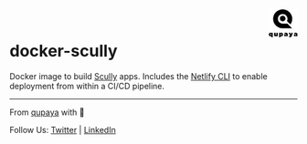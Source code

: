 

<img src="https://raw.githubusercontent.com/qupaya/assets/master/logo/logo-full.svg" alt="dark qupaya logo with font" width="50" align="right">

<br>

# docker-scully

Docker image to build [Scully](https://scully.io/) apps. Includes the [Netlify CLI](https://www.npmjs.com/package/netlify-cli) to enable deployment from within a CI/CD pipeline.


---

From [qupaya](https://www.qupaya.com/) with 🖤️

Follow Us: [Twitter](twitter.com/qupaya) | [LinkedIn](linkedin.com/company/qupaya)
